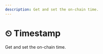 ```yaml
---
description: Get and set the on-chain time.
---
```


# ⏲ Timestamp

Get and set the on-chain time.

